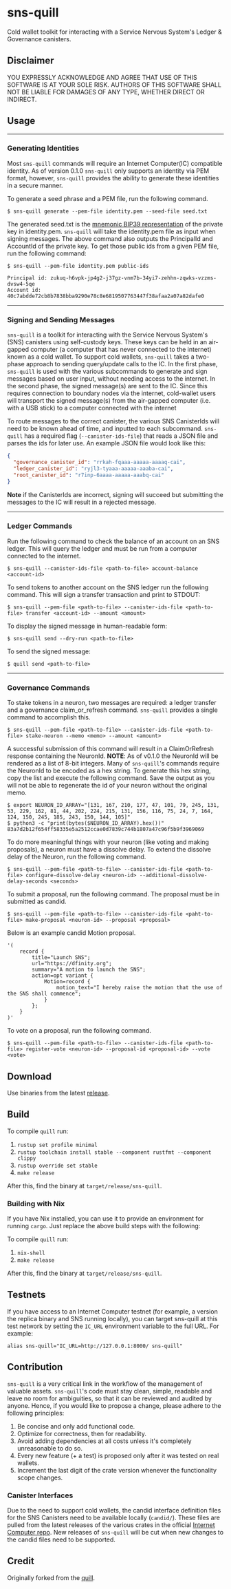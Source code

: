 # sns-quill

Cold wallet toolkit for interacting with a Service Nervous System's Ledger & Governance canisters.

## Disclaimer

YOU EXPRESSLY ACKNOWLEDGE AND AGREE THAT USE OF THIS SOFTWARE IS AT YOUR SOLE RISK.
AUTHORS OF THIS SOFTWARE SHALL NOT BE LIABLE FOR DAMAGES OF ANY TYPE, WHETHER DIRECT OR INDIRECT.

## Usage

---

### Generating Identities

Most `sns-quill` commands will require an Internet Computer(IC) compatible identity. As of version 0.1.0 `sns-quill` only
supports an identity via PEM format, however, `sns-quill` provides the ability to generate these identities in a secure
manner.

To generate a seed phrase and a PEM file, run the following command.

```shell
$ sns-quill generate --pem-file identity.pem --seed-file seed.txt
```

The generated seed.txt is the [mnemonic BIP39 representation](https://en.wikipedia.org/wiki/Bitcoin_Improvement_Proposals#BIP39) of the private key in identity.pem. `sns-quill` will take
the identity.pem file as input when signing messages. The above command also outputs the PrincipalId and AccountId of
the private key. To get those public ids from a given PEM file, run the following command:

```shell
$ sns-quill --pem-file identity.pem public-ids

Principal id: zukuq-h6vpk-jp4g2-j37gz-vnm7b-34yi7-zehhn-zqwks-vzzms-dvsw4-5qe
Account id: 40c7abdde72cb8b7838bba9290e78c8e6819507763447f38afaa2a07a82dafe0
```

---

### Signing and Sending Messages

`sns-quill` is a toolkit for interacting with the Service Nervous System's (SNS) canisters using self-custody keys. These
keys can be held in an air-gapped computer (a computer that has never connected to the internet) known as a cold wallet.
To support cold wallets, `sns-quill` takes a two-phase approach to sending query/update calls to the IC.
In the first phase, `sns-quill` is used with the various subcommands to generate and sign messages based on user input,
without needing access to the internet. In the second phase, the signed message(s) are sent to the IC.
Since this requires connection to boundary nodes via the internet, cold-wallet users will transport the signed message(s) from the
air-gapped computer (i.e. with a USB stick) to a computer connected with the internet

To route messages to the correct canister, the various SNS CanisterIds will need to be known ahead of time, and
inputted to each subcommand. `sns-quill` has a required flag (`--canister-ids-file`) that reads a JSON file and
parses the ids for later use. An example JSON file would look like this:

```json
{
  "governance_canister_id": "rrkah-fqaaa-aaaaa-aaaaq-cai",
  "ledger_canister_id": "ryjl3-tyaaa-aaaaa-aaaba-cai",
  "root_canister_id": "r7inp-6aaaa-aaaaa-aaabq-cai"
}
```
**Note** if the CanisterIds are incorrect,
signing will succeed but submitting the messages to the IC will result in a rejected message.

---

### Ledger Commands

Run the following command to check the balance of an account on an SNS ledger. This will query the ledger and must
be run from a computer connected to the internet.

```shell
$ sns-quill --canister-ids-file <path-to-file> account-balance <account-id>
```

To send tokens to another account on the SNS ledger run the following command. This will sign a transfer transaction
and print to STDOUT:

```shell
$ sns-quill --pem-file <path-to-file> --canister-ids-file <path-to-file> transfer <account-id> --amount <amount>
```

To display the signed message in human-readable form:

```shell
$ sns-quill send --dry-run <path-to-file>
```

To send the signed message:
```shell
$ quill send <path-to-file>
```

---

### Governance Commands

To stake tokens in a neuron, two messages are required: a ledger transfer and a governance claim_or_refresh command.
`sns-quill` provides a single command to accomplish this.

```shell
$ sns-quill --pem-file <path-to-file> --canister-ids-file <path-to-file> stake-neuron --memo <memo> --amount <amount>
```

A successful submission of this command will result in a ClaimOrRefresh response containing the NeuronId.
**NOTE**: As of v0.1.0 the NeuronId will be rendered as a list of 8-bit integers. Many of `sns-quill`'s commands require
the NeuronId to be encoded as a hex string. To generate this hex string, copy the list and execute the following command.
Save the output as you will not be able to regenerate the id of your neuron without the original memo.

```shell
$ export NEURON_ID_ARRAY="[131, 167, 210, 177, 47, 101, 79, 245, 131, 53, 229, 162, 81, 44, 202, 224, 215, 131, 156, 116, 75, 24, 7, 164, 124, 150, 245, 185, 243, 150, 144, 105]"
$ python3 -c "print(bytes($NEURON_ID_ARRAY).hex())"
83a7d2b12f654ff58335e5a2512ccae0d7839c744b1807a47c96f5b9f3969069
```

To do more meaningful things with your neuron (like voting and making proposals), a neuron must have a dissolve delay.
To extend the dissolve delay of the Neuron, run the following command.

```shell
$ sns-quill --pem-file <path-to-file> --canister-ids-file <path-to-file> configure-dissolve-delay <neuron-id> --additional-dissolve-delay-seconds <seconds>
```

To submit a proposal, run the following command. The proposal must be in submitted as candid.

```shell
$ sns-quill --pem-file <path-to-file> --canister-ids-file <paht-to-file> make-proposal <neuron-id> --proposal <proposal>
```

Below is an example candid Motion proposal.

```
'( 
    record { 
        title="Launch SNS";
        url="https://dfinity.org"; 
        summary="A motion to launch the SNS";
        action=opt variant { 
            Motion=record { 
                motion_text="I hereby raise the motion that the use of the SNS shall commence"; 
            } 
        };  
    } 
)'
```

To vote on a proposal, run the following command.

```shell
$ sns-quill --pem-file <path-to-file> --canister-ids-file <path-to-file> register-vote <neuron-id> --proposal-id <proposal-id> --vote <vote>
```

## Download

Use binaries from the latest [release](https://github.com/DanielThurau/sns-quill/releases).

## Build

To compile `quill` run:

1. `rustup set profile minimal`
2. `rustup toolchain install stable --component rustfmt --component clippy`
3. `rustup override set stable`
4. `make release`

After this, find the binary at `target/release/sns-quill`.

### Building with Nix

If you have Nix installed, you can use it to provide an environment for
running `cargo`. Just replace the above build steps with the following:

To compile `quill` run:

1. `nix-shell`
4. `make release`

After this, find the binary at `target/release/sns-quill`.

## Testnets

If you have access to an Internet Computer testnet (for example, a version the
replica binary and SNS running locally), you can target sns-quill at this test
network by setting the `IC_URL` environment variable to the full URL. For
example:

    alias sns-quill="IC_URL=http://127.0.0.1:8000/ sns-quill"

## Contribution

`sns-quill` is a very critical link in the workflow of the management of valuable assets.
`sns-quill`'s code must stay clean, simple, readable and leave no room for ambiguities, so that it can be reviewed and audited by anyone.
Hence, if you would like to propose a change, please adhere to the following principles:

1. Be concise and only add functional code.
2. Optimize for correctness, then for readability.
3. Avoid adding dependencies at all costs unless it's completely unreasonable to do so.
4. Every new feature (+ a test) is proposed only after it was tested on real wallets.
5. Increment the last digit of the crate version whenever the functionality scope changes.

### Canister Interfaces

Due to the need to support cold wallets, the candid interface definition files for the SNS Canisters need to be available locally (`candid/`). These files are pulled from the latest releases of the various crates in the official [Internet Computer repo](https://github.com/dfinity/ic). New releases of `sns-quill` will be cut when new changes to the candid files need to be supported.

## Credit

Originally forked from the [quill](https://github.com/dfinity/quill).
